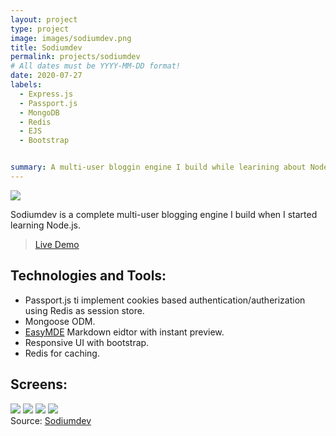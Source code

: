 ```yaml
---
layout: project
type: project
image: images/sodiumdev.png
title: Sodiumdev
permalink: projects/sodiumdev
# All dates must be YYYY-MM-DD format!
date: 2020-07-27
labels:
  - Express.js
  - Passport.js
  - MongoDB
  - Redis
  - EJS
  - Bootstrap


summary: A multi-user bloggin engine I build while learining about Node and Express.js.
---
```


<img class="ui medium right floated rounded image" src="../images/sodiumdev-1.png">

Sodiumdev is a complete multi-user blogging engine I build when I started learning Node.js.

> [Live Demo](https://sodiumdev.herokuapp.com/)

## Technologies and Tools:
- Passport.js ti implement cookies based authentication/autherization using Redis as session store.
- Mongoose ODM.
- [EasyMDE](https://github.com/Ionaru/easy-markdown-editor) Markdown eidtor with instant preview.
- Responsive UI with bootstrap.
- Redis for caching.

## Screens:
<div class="ui big images">
  <img class="ui centered big image" src="../images/sodiumdev-1.png">
  <img class="ui medium image" src="../images/sodiumdev-2.png">
  <img class="ui medium image" src="../images/sodiumdev-3.png">
  <img class="ui medium image" src="../images/sodiumdev-4.png">
</div

Source: <a href="https://github.com/3omer/sodiumdev"><i class="large github icon"></i>Sodiumdev</a>
